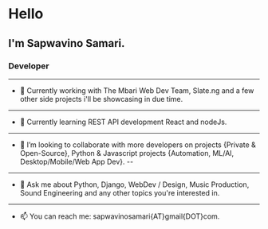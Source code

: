 # Hello

## I'm Sapwavino Samari.  

### Developer 

---
- 🔭 Currently working with The Mbari Web Dev Team, Slate.ng and a few other side projects i'll be showcasing in due time.
---
- 🌱 Currently learning REST API development React and nodeJs.
---
- 👯 I’m looking to collaborate with more developers on projects {Private & Open-Source}, Python & Javascript projects {Automation, ML/AI, Desktop/Mobile/Web App Dev}.
--
---
- 💬 Ask me about Python, Django, WebDev / Design, Music Production, Sound Engineering and any other topics you're interested in.
---
- 📫 You can reach me: sapwavinosamari{AT}gmail{DOT}com.
